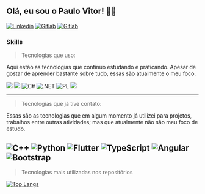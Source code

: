 ## Olá, eu sou o Paulo Vitor! 👋😀



[![Linkedin](https://img.shields.io/badge/LinkedIn-0077B5?style=for-the-badge&logo=linkedin&logoColor=white)](https://www.linkedin.com/in/paulo-vitor-rosendo/)
[![Gitlab](https://img.shields.io/badge/GitLab-330F63?style=for-the-badge&logo=gitlab&logoColor=white)](https://www.gitlab.com/pvrosendo)
[![Gitlab](https://img.shields.io/badge/Gmail-D14836?style=for-the-badge&logo=gmail&logoColor=white)](mailto:paulovitor.rsd@gmail.com)


### Skills

> Tecnologias que uso:

Aqui estão as tecnologias que continuo estudando e praticando. Apesar de gostar de aprender bastante sobre tudo, essas são atualmente o meu foco.


![](https://img.shields.io/badge/Java-ED8B00?style=for-the-badge&logo=openjdk&logoColor=white)
![](https://img.shields.io/badge/Spring-6DB33F?style=for-the-badge&logo=spring&logoColor=white)
![C#](  https://img.shields.io/badge/C%23-239120?style=for-the-badge&logo=c-sharp&logoColor=white)
![.NET](https://img.shields.io/badge/.NET-5C2D91?style=for-the-badge&logo=.net&logoColor=white)
![PL](https://img.shields.io/badge/PL%2FSQL-FFFFFF?style=for-the-badge&logo=oracle&logoColor=FF0000&labelColor=FFFFFF&color=FF0000)
![](https://img.shields.io/badge/Microsoft_SQL_Server-CC2927?style=for-the-badge&logo=microsoft-sql-server&logoColor=white)

---

> Tecnologias que já tive contato:

Essas são as tecnologias que em algum momento já utilizei para projetos, trabalhos entre outras atividades; mas que atualmente não são meu foco de estudo.

![C++](https://img.shields.io/badge/C%2B%2B-00599C?style=for-the-badge&logo=c%2B%2B&logoColor=white)
![Python](https://img.shields.io/badge/python-3670A0?style=for-the-badge&logo=python&logoColor=ffdd54)
![Flutter](https://img.shields.io/badge/Flutter-02569B?style=for-the-badge&logo=flutter&logoColor=white)
![TypeScript](https://img.shields.io/badge/TypeScript-007ACC?style=for-the-badge&logo=typescript&logoColor=white)
![Angular](https://img.shields.io/badge/Angular-DD0031?style=for-the-badge&logo=angular&logoColor=white)
![Bootstrap](https://img.shields.io/badge/-boostrap-0D1117?style=for-the-badge&logo=bootstrap&labelColor=0D1117)
---

> Tecnologias mais utilizadas nos repositórios


[![Top Langs](https://github-readme-stats.vercel.app/api/top-langs/?username=pvrosendo&layout=compact&theme=tokyonight)](https://github.com/pvrosendo/)

